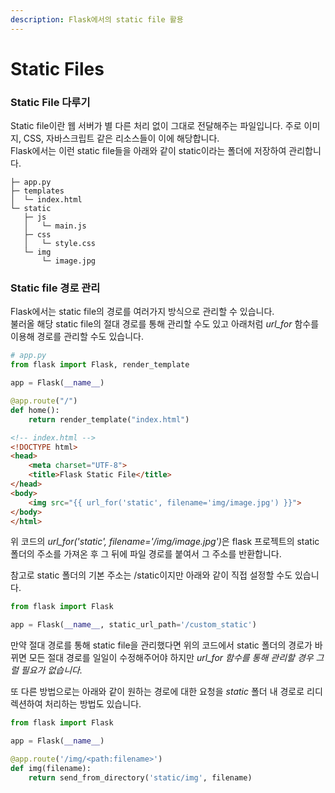 ```yaml
---
description: Flask에서의 static file 활용
---
```


# Static Files

### Static File 다루기

Static file이란 웹 서버가 별 다른 처리 없이 그대로 전달해주는 파일입니다. 주로 이미지, CSS, 자바스크립트 같은 리소스들이 이에 해당합니다.\
Flask에서는 이런 static file들을 아래와 같이 static이라는 폴더에 저장하여 관리합니다.

```
├─ app.py 
├─ templates 
│  └─ index.html 
└─ static
   ├─ js
   │   └─ main.js
   ├─ css
   │   └─ style.css
   └─ img
       └─ image.jpg
```

### Static file 경로 관리

Flask에서는 static file의 경로를 여러가지 방식으로 관리할 수 있습니다.\
불러올 해당 static file의 절대 경로를 통해 관리할 수도 있고 아래처럼 _url\_for_ 함수를 이용해 경로를 관리할 수도 있습니다.

```python
# app.py
from flask import Flask, render_template

app = Flask(__name__)

@app.route("/")
def home():
    return render_template("index.html")
```

```html
<!-- index.html -->
<!DOCTYPE html>
<head>
    <meta charset="UTF-8">
    <title>Flask Static File</title>
</head>
<body>
    <img src="{{ url_for('static', filename='img/image.jpg') }}">
</body>
</html>
```

위  코드의 _url\_for('static', filename='/img/image.jpg')_&#xC740; flask 프로젝트의 static 폴더의 주소를  가져온 후 그 뒤에 파일 경로를 붙여서 그 주소를 반환합니다.

참고로 static 폴더의 기본 주소는 /static이지만 아래와 같이 직접 설정할 수도 있습니다.

```python
from flask import Flask

app = Flask(__name__, static_url_path='/custom_static')
```

만약 절대 경로를 통해 static file을 관리했다면 위의 코드에서 static 폴더의 경로가 바뀌면 모든 절대 경로를 일일이 수정해주어야 하지만 _url\_for 함수를 통해 관리할 경우 그럴 필요가 없습니다._

또 다른 방법으로는 아래와 같이 원하는 경로에  대한 요청을 _static_ 폴더 내 경로로 리디렉션하여 처리하는 방법도 있습니다.

```python
from flask import Flask

app = Flask(__name__)

@app.route('/img/<path:filename>')
def img(filename):
    return send_from_directory('static/img', filename)
```

